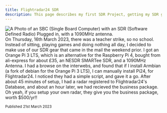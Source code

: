 ```yaml
---
title: Flightradar24 SDR
description: This page describes my first SDR Project, getting my SDR gear to transmit ADS-B Data to FlightRadar 24.
---
```

![A Photo of an SBC (Single Board Computer) with an SDR (Software Defined Radio) Plugged in, with a 1090MHz antenna.](https://cdn.boxersteavee.dev/cdn-cgi/imagedelivery/8mDeb5dj0w69F4TILSzPUQ/6cc713a4-bc79-492e-ca10-6f4bf1be0100/public)
On Thursday, 16th March 2023, there was a teacher strike, so no school. Instead of sitting, playing games and doing nothing all day, I decided to make use of our SDR gear that came in the mail the weekend prior. I got an Orange Pi 3 LTS, which is an alternative for the Raspberry Pi 4, bought from ali-express for about £35, an NESDR SMARTee SDR, and a 1090MHz Antenna. I had a browse on the interwebs, and found that if I install Armbian (a fork of debian for the Orange Pi 3 LTS), I can manually install Pi24, for Flightradar24. I noticed they had a simple script, and gave it a go. After about 45 minutes of setup, I had a radar registered to Flightradar24's Database, and about an hour later, we had recieved the business package. Oh yeah, if you setup your own radar, they give you the business package, worth $500/yr!!

<sub>Published 21st March 2023</sub> 